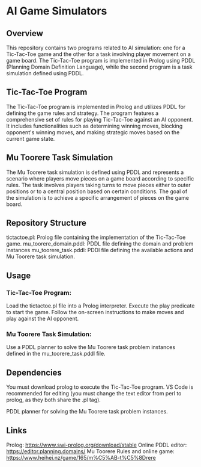 # AI Game Simulators

## Overview
This repository contains two programs related to AI simulation: one for a Tic-Tac-Toe game and the other for a task involving player movement on a game board. The Tic-Tac-Toe program is implemented in Prolog using PDDL (Planning Domain Definition Language), while the second program is a task simulation defined using PDDL.

## Tic-Tac-Toe Program
The Tic-Tac-Toe program is implemented in Prolog and utilizes PDDL for defining the game rules and strategy. The program features a comprehensive set of rules for playing Tic-Tac-Toe against an AI opponent. It includes functionalities such as determining winning moves, blocking opponent's winning moves, and making strategic moves based on the current game state.

## Mu Toorere Task Simulation
The Mu Toorere task simulation is defined using PDDL and represents a scenario where players move pieces on a game board according to specific rules. The task involves players taking turns to move pieces either to outer positions or to a central position based on certain conditions. The goal of the simulation is to achieve a specific arrangement of pieces on the game board.

## Repository Structure
tictactoe.pl: Prolog file containing the implementation of the Tic-Tac-Toe game.
mu_toorere_domain.pddl: PDDL file defining the domain and problem instances
mu_toorere_task.pddl: PDDl file defining the available actions and Mu Toorere task simulation.

## Usage
### Tic-Tac-Toe Program:

Load the tictactoe.pl file into a Prolog interpreter.
Execute the play predicate to start the game.
Follow the on-screen instructions to make moves and play against the AI opponent.
### Mu Toorere Task Simulation:

Use a PDDL planner to solve the Mu Toorere task problem instances defined in the mu_toorere_task.pddl file.
## Dependencies
You must download prolog to execute the Tic-Tac-Toe program. VS Code is recommended for editing (you must change the text editor from perl to prolog, as they both share the .pl tag).

PDDL planner for solving the Mu Toorere task problem instances.

## Links
Prolog:  https://www.swi-prolog.org/download/stable
Online PDDL editor:  https://editor.planning.domains/
Mu Toorere Rules and online game:  https://www.heihei.nz/game/165/m%C5%AB-t%C5%8Drere


